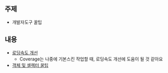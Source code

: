 ## 주제
- 개발자도구 꿀팁

## 내용
- [로딩속도 개선](https://youtu.be/toXJLUa7i0Y?si=vMHjCjHJlo_WJRUc&t=57)
  - Coverage는 나중에 기본스킨 작업할 때, 로딩속도 개선에 도움이 될 것 같아요
- [객체 및 셀렉터 꿀팁](https://www.youtube.com/shorts/lMZZQoBzjCw)